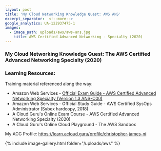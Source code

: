 ```yaml
---
layout: post
title: 'My Cloud Networking Knowledge Quest: AWS ANS'
excerpt_separator:  <!--more-->
google_analytics: UA-122937475-1
images:
  - image_path: uploads/aws/aws-ans.jpg
    title: AWS Certified Advanced Networking - Specialty (2020)
---
```


### My Cloud Networking Knowledge Quest: The AWS Certified Advanced Networking Specialty (2020)

### Learning Resources:

Training material referenced along the way:

- Amazon Web Services - [Official Exam Guide - AWS Certified Advanced Networking Specialty (Version 1.3 ANS-C00)](https://github.com/cjamesni/cjamesni.github.io/blob/master/AWS-Certified-Advanced-Networking-Specialty_Exam-Guide.pdf)
- Amazon Web Services - Official Study Guide - AWS Certified SysOps Administrator (Sybex hardcopy, 2018)
- A Cloud Guru's Online Exam Course - AWS Certified Advanced Networking Specialty (2020)
- A Cloud Guru's Online Cloud Playground  - The AWS Sandbox


My ACG Profile: <a href="https://learn.acloud.guru/profile/christopher-james-ni">https://learn.acloud.guru/profile/christopher-james-ni</a>

{% include image-gallery.html folder="/uploads/aws" %}
